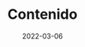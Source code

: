 ---
title: "Contenido"
date: 2022-03-06
layout: "archives"
slug: "archives"
menu:
    main:
        weight: 2
        params: 
            icon: archives
---